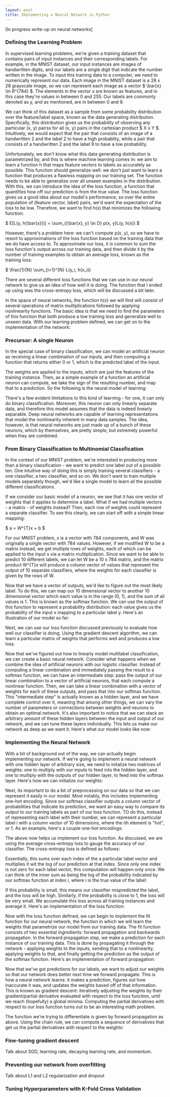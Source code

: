 ```yaml
---
layout: post
title: Implementing a Neural Network in Python
---
```


[In progress write-up on neural networks]


### Defining the Learning Problem 

In supervised learning problems, we're given a training dataset that contains pairs of input instances and their corresponding labels. For example, in the MNIST dataset, our input instances are images of handwritten digits, and our labels are a single digit that indicate the number written in the image. To input this training data to a computer, we need to numerically represent our data. Each image in the MNIST dataset is a 28 x 28 grayscale image, so we can represent each image as a vector $ \bar{x} \in R^{784} $. The elements in the vector x are known as features, and in this case they're values in between 0 and 255. Our labels are commonly denoted as y, and as mentioned, are in between 0 and 9.

We can think of this dataset as a sample from some probability distribution over the feature/label space, known as the data generating distribution. Specifically, this distribution gives us the probability of observing any particular (x, y) pairss for all (x, y) pairs in the cartesian product $ X x Y $. Intuitively, we would expect that the pair that consists of an image of a handwritten 2 and the label 2 to have a high probablity, while a pair that consists of a handwritten 2 and the label 9 to have a low probability.

Unfortunately, we don't know what this data generating distribution is parametrized by, and this is where machine learning comes in: we aim to learn a function h that maps feature vectors to labels as accurately as possible. This function should generalize well: we don't just want to learn a function that produces a flawless mapping on our training set. The function needs to be able to generalize over all unseen examples in the distribution. With this, we can introduce the idea of the loss function, a function that quantifies how off our prediction is from the true value. The loss function gives us a good idea about our model's performance, so over the entire population of (feature vector, label) pairs, we'd want the expectation of the loss to be low. Therefore, we want to find h(x) that minimizes the following function:

$ E[L(y, h(\bar{x}))] = \sum_{(\bar{x}, y) \in D} p(x, y)L(y, h(x)) $

However, there's a problem here: we can't compute p(x, y), so we have to resort to approximations of the loss function based on the training data that we do have access to. To approximate our loss, it is common to sum the loss function's output across our training data, and then divide it by the number of training examples to obtain an average loss, known as the training loss: 

$ \frac{1}{N} \sum_{i=1}^{N} L(y_i, h(x_i))

There are several different loss functions that we can use in our neural network to give us an idea of how well it is doing. The function that I ended up using was the cross-entropy loss, which will be discussed a bit later. 


In the space of neural networks, the function h(x) we will find will consist of several operations of matrix multiplications followed by applying nonlinearity functions. The basic idea is that we need to find the parameters of this function that both produce a low training loss and generalize well to unseen data. With our learning problem defined, we can get on to the implementation of the network: 

### Precursor: A single Neuron

In the special case of binary classification, we can model an artificial neuron as receiving a linear combination of our inputs, and then computing a function that returns either 0 or 1, which is the predicted label of the input. 

The weights are applied to the inputs, which are just the features of the training instance. Then, as a simple example of a function an artificial neuron can compute, we take the sign of the resulting number, and map that to a prediction. So the following is the neural model of learning: 

There's a few evident limitations to this kind of learning - for one, it can only do binary classification. Moreover, this neuron can only linearly separate data, and therefore this model assumes that the data is indeed linearly separable. Deep neural networks are capable of learning representations that model the nonlinearity inherent in many data samples. The idea, however, is that neural networks are just made up of a bunch of these neurons, which by themselves, are pretty simple, but extremely powerful when they are combined. 

### From Binary Classification to Multinomial Classfication

In the context of our MNIST problem, we're interested in producing more than a binary classification - we want to predict one label out of a possible ten. One intuitive way of doing this is simply training several classifiers - a one classifier, a two classifier, and so on. We don't want to train multiple models separately though, we'd like a single model to learn all the possible different classifications. 

If we consider our basic model of a neuron, we see that it has one vector of weights that it applies to determine a label. What if we had multiple vectors - a matrix - of weights instead? Then, each row of weights could represent a separate classifier. To see this clearly, we can start off with a simple linear mapping: 

$ a = W^{T}x + b $

For our MNIST problem, x is a vector with 784 components, and W was originally a single vector with 784 values. However, if we modified W to be a matrix instead, we get multiple rows of weights, each of which can be applied to the input x via a matrix multiplication. Since we want to be able to predict 10 different labels, we can let W be a 10 x 784 matrix, and the matrix product W^{T}x will produce a column vector of values that represent the output of 10 separate classifiers, where the weights for each classifier is given by the rows of W. 

Now that we have a vector of outputs, we'd like to figure out the most likely label. To do this, we can map our 10 dimensional vector to another 10 dimensional vector which each value is in the range (0, 1), and the sum of all values is 1. This is known as the softmax function. We can use the output of this function to represent a probability distribution: each value gives us the probability of the input x mapping to a particular label y. Here's an illustration of our model so far: 


Next, we can use our loss function discussed previously to evaluate how well our classifier is doing. Using the gradient descent algorithm, we can learn a particular matrix of weights that performs well and produces a low loss. 

Now that we've figured out how to linearly model multilabel classification, we can create a basic neural network. Consider what happens when we combine the idea of artificial neurons with our logistic classifier. Instead of computing a linear combination and immediately passing the result to a softmax function, we can have an intermediate step: pass the output of our linear combination to a vector of artificial neurons, that each compute a nonlinear function. Then, we can take a linear combination with a vector of weights for each of these outputs, and pass that into our softmax function. This "intermediate step" is actually known as a hidden layer, and we have complete control over it, meaning that among other things, we can vary the number of parameters or connections between weights and neurons to obtain an optimal network. It's also important to notice that we can stack an arbitrary amount of these hidden layers between the input and output of our network, and we can tune these layers individually. This lets us make our network as deep as we want it. Here's what our model looks like now: 


### Implementing the Neural Network

With a bit of background out of the way, we can actually begin implementing our network. If we're going to implement a neural network with one hidden layer of arbitrary size, we need to initalize two matrices of weights: one to multiply with our inputs to feed into the hidden layer, and one to multiply with the outputs of our hidden layer, to feed into the softmax layer. Here's how we can initialize our weights:

Next, its important to do a bit of preprocessing on our data so that we can represent it easily in our model. Most notably, this includes implementing one-hot encoding. Since our softmax classifier outputs a column vector of probabilities that indicate its prediction, we want an easy way to compare its output to our training labels as part of our loss function. TO do this, instead of representing each label with their number, we can represent a particular label i with a column vector of 10 dimensions, where the ith element is "hot", or 1. As an example, here's a couple one-hot encodings: 

The above now helps us implement our loss function. As discussed, we are using the average cross-entropy loss to gauge the accuracy of our classifier. The cross-entropy loss is defined as follows: 

Essentially, this sums over each index of the a particular label vector and multiplies it wit the log of our prediction at that index. Since only one index is not zero for each label vector, this computation will happen only once. We can think of the inner sum as being the log of the probability indicated by our softmax function at index i, where i is the true value of the label: 

If this probability is small, this means our classifier mispredicted the label, and the loss will be high. Similarly, if the probability is close to 1, the loss will be very small. We accumulate this loss across all training instances and average it. Here's an implementation of the loss function: 

Now with the loss function defined, we can begin to implement the fit function for our neural network, the function in which we will learn the weights that parametrize our model from our training data. The fit function consists of two essential ingredients: forward propagation and backwards propagation. In the forward propagation step, we make a prediction for each instance of our training data. This is done by propagating it through the network - applying weights to the inputs, sending that to a nonlinearity, applying weights to that, and finally getting the prediction as the output of the softmax function. Here's an implementation of forward propagation:

Now that we've got predictions for our labels, we want to adjust our weights so that our network does better next time we forward propagate. This is how a neural network learns: it makes a prediction, figures out how inaccurate it was, and updates the weights based off of that information. This is known as gradient descent: iteratively adjusting the weights by their gradient/partial derivative evaluated with respect to the loss function, until we reach (hopefully) a global minima. Computing the partial derivatives with respect to our loss function turns out to be an interesting math problem. 

The function we're trying to differentiate is given by forward propagation as above. Using the chain rule, we can compute a sequence of derivatives that get us the partial derivatives with respect to the weights: 




### Fine-tuning gradient descent
Talk about SGD, learning rate, decaying learning rate, and momentum.

### Preventing our network from overfitting
Talk about L1 and L2 regularization and dropout 


### Tuning Hyperparameters with K-Fold Cross Validation


### 
